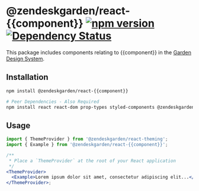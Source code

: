 # @zendeskgarden/react-{{component}} [![npm version](https://img.shields.io/npm/v/@zendeskgarden/react-{{component}}.svg?style=flat-square)](https://www.npmjs.com/package/@zendeskgarden/react-{{component}}) [![Dependency Status](https://img.shields.io/david/zendeskgarden/react-components.svg?path=packages/{{component}}&style=flat-square)](https://david-dm.org/zendeskgarden/react-components?path=packages/{{component}}) <!-- markdownlint-disable -->

<!-- markdownlint-enable -->

This package includes components relating to {{component}} in the
[Garden Design System](https://zendeskgarden.github.io/).

## Installation

```sh
npm install @zendeskgarden/react-{{component}}

# Peer Dependencies - Also Required
npm install react react-dom prop-types styled-components @zendeskgarden/react-theming
```

## Usage

```jsx static
import { ThemeProvider } from '@zendeskgarden/react-theming';
import { Example } from '@zendeskgarden/react-{{component}}';

/**
 * Place a `ThemeProvider` at the root of your React application
 */
<ThemeProvider>
  <Example>Lorem ipsum dolor sit amet, consectetur adipiscing elit...</Example>;
</ThemeProvider>;
```

<!--
  TODO:

  * [ ] Add {{component}} to root README table.
  * [ ] Add {{component}} to demo `index.html`.
  * [ ] Delete this comment block.
-->
